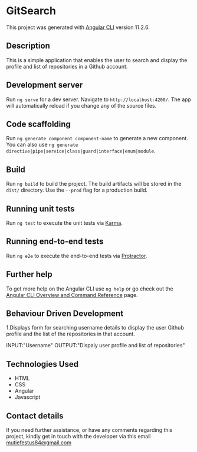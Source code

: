 # GitSearch

This project was generated with [Angular CLI](https://github.com/angular/angular-cli) version 11.2.6.

## Description
This is a simple application that enables the user to search and display the profile and list of repositories in a Github account.

## Development server

Run `ng serve` for a dev server. Navigate to `http://localhost:4200/`. The app will automatically reload if you change any of the source files.

## Code scaffolding

Run `ng generate component component-name` to generate a new component. You can also use `ng generate directive|pipe|service|class|guard|interface|enum|module`.

## Build

Run `ng build` to build the project. The build artifacts will be stored in the `dist/` directory. Use the `--prod` flag for a production build.

## Running unit tests

Run `ng test` to execute the unit tests via [Karma](https://karma-runner.github.io).

## Running end-to-end tests

Run `ng e2e` to execute the end-to-end tests via [Protractor](http://www.protractortest.org/).

## Further help

To get more help on the Angular CLI use `ng help` or go check out the [Angular CLI Overview and Command Reference](https://angular.io/cli) page.

## Behaviour Driven Development
1.Displays form for searching username details to display the user Github profile and the list of the  repositories in that account.

INPUT:"Username"
OUTPUT:"Dispaly user profile and list of repositories"

## Technologies Used
* HTML
* CSS
* Angular
* Javascript

## Contact details
If you need further assistance, or have any comments regarding this project, kindly get in touch with the developer via this email mutiefestus84@gmail.com


